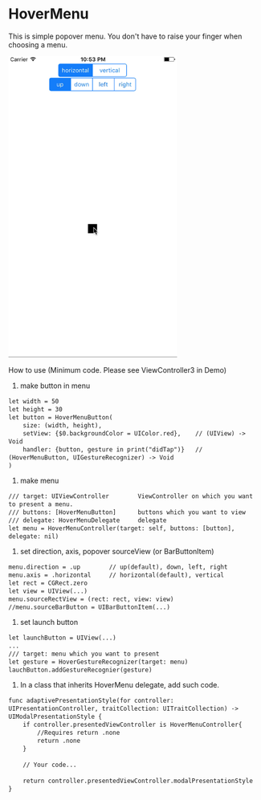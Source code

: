 # HoverMenu
This is simple popover menu.
You don't have to raise your finger when choosing a menu.

<img src="https://raw.githubusercontent.com/on0z/HoverMenu/materials/materials/HoverMenu.png" alt="APNG画像" height="600">

How to use (Minimum code. Please see ViewController3 in Demo)

1. make button in menu

```
let width = 50
let height = 30
let button = HoverMenuButton(
    size: (width, height),
    setView: {$0.backgroundColor = UIColor.red},    // (UIView) -> Void
    handler: {button, gesture in print("didTap")}   // (HoverMenuButton, UIGestureRecognizer) -> Void
)
```

1. make menu

```
/// target: UIViewController        ViewController on which you want to present a menu.
/// buttons: [HoverMenuButton]      buttons which you want to view
/// delegate: HoverMenuDelegate     delegate
let menu = HoverMenuController(target: self, buttons: [button], delegate: nil)
```

1. set direction, axis, popover sourceView (or BarButtonItem)

```
menu.direction = .up        // up(default), down, left, right
menu.axis = .horizontal     // horizontal(default), vertical
let rect = CGRect.zero
let view = UIView(...)
menu.sourceRectView = (rect: rect, view: view)
//menu.sourceBarButton = UIBarButtonItem(...)
```

1. set launch button

```
let launchButton = UIView(...)
...
/// target: menu which you want to present
let gesture = HoverGestureRecognizer(target: menu)
lauchButton.addGestureRecognier(gesture)
```

1. In a class that inherits HoverMenu delegate, add such code.

```
func adaptivePresentationStyle(for controller: UIPresentationController, traitCollection: UITraitCollection) -> UIModalPresentationStyle {
    if controller.presentedViewController is HoverMenuController{
        //Requires return .none
        return .none
    }
    
    // Your code...
    
    return controller.presentedViewController.modalPresentationStyle
}
```
